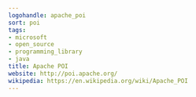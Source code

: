 ```yaml
---
logohandle: apache_poi
sort: poi
tags:
- microsoft
- open_source
- programming_library
- java
title: Apache POI
website: http://poi.apache.org/
wikipedia: https://en.wikipedia.org/wiki/Apache_POI
---
```

